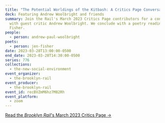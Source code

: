 ```yaml
---
title: "The Potential Worldings of the Kitbash: A Critics Page Conversation"
deck: Featuring Andrew Woolbright and friends
summary: Join the Rail's March 2023 Critics Page contributors for a conversation
  with guest critic Andrew Woolbright. We conclude with a poetry reading by Jen
  Fisher.
people:
  - person: andrew-paul-woolbright
poets:
  - person: jen-fisher
date: 2023-03-28T13:00:00-0500
end_date: 2023-03-28T14:30:00-0500
series: 776
collections:
  - the-new-social-environment
event_organizer:
  - the-brooklyn-rail
event_producer:
  - the-brooklyn-rail
event_id: recBVZmM6hz7M82Rh
event_platform:
  - zoom
---
```

[R﻿ead the *Brooklyn Rail*'s March 2023 Critics Page →](https://brooklynrail.org/2023/3/criticspage)